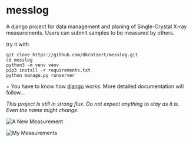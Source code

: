 # messlog
A django project for data management and planing of Single-Crystal X-ray measurements. Users can submit samples to be measured by others.

try it with 

```
git clone https://github.com/dkratzert/messlog.git
cd messlog
python3 -m venv venv
pip3 install -r requirements.txt
python manage.py runserver
```
\+ You have to know how [django](https://www.djangoproject.com/) works.
More detailed documentation will follow...


*This project is still in strong flux. Do not expect anything to stay as it is. Even the name might change.*


![A New Measurement](https://xs3-data.uni-freiburg.de/messlog/messlog_new_exp.PNG)

![My Measurements](https://xs3-data.uni-freiburg.de/messlog/messlog_exp_list.PNG)
